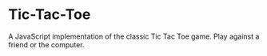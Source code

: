 # Tic-Tac-Toe
A JavaScript implementation of the classic Tic Tac Toe game. Play against a friend or the computer. 
